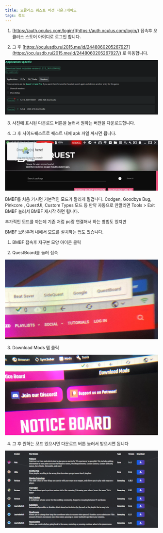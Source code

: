```yaml
---
title: 오큘러스 퀘스트 버전 다운그레이드
tags: 정보
---
```


1. [https://auth.oculus.com/login/](https://auth.oculus.com/login/) 접속후 
오큘러스 스토어 아이디로 로그인 합니다.

2. 그 후 [https://oculusdb.rui2015.me/id/2448060205267927](https://oculusdb.rui2015.me/id/2448060205267927/) 로 이동합니다.

![](/img/information/46.png)

3. 사진에 표시된 다운로드 버튼을 눌러서 원하는 버전을 다운로드합니다.

4. 그 후 사이드퀘스트로 퀘스트 내에 apk 파일 까시면 됩니다.

![](/img/information/29.png)

BMBF를 처음 키시면 기본적인 모드가 깔리게 될겁니다.
Codgen, Goodbye Bug, Pinkcore , QuestUI, Custom Types 모드 등
만약 자동으로 안깔리면  Tools > Exit BMBF 눌러서 BMBF 재시작 하면 됩니다.

추가적인 모드를 까는데 기존 처럼 pc랑 연결해서 하는 방법도 있지만

BMBF 브라우저 내에서 모드를 설치하는 법도 있습니다.

1. BMBF 접속후 지구본 모양 아이콘 클릭

2. QuestBoard를 눌러 접속

![](/img/information/30.png)

3. Download Mods 탭 클릭

![](/img/information/31.jpeg)

4. 그 후 원하는 모드 있으시면 다운로드 버튼 눌러서 받으시면 됩니다

![](/img/information/32.png)
